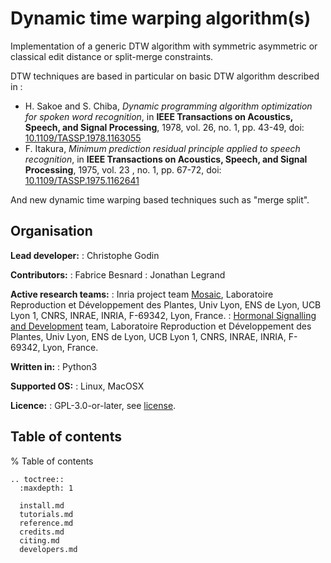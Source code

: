# Dynamic time warping algorithm(s)

Implementation of a generic DTW algorithm with symmetric asymmetric or classical edit distance or split-merge constraints.

DTW techniques are based in particular on basic DTW algorithm described in :

 - H. Sakoe and S. Chiba, *Dynamic programming algorithm optimization for spoken word recognition*, in **IEEE Transactions on Acoustics, Speech, and Signal Processing**, 1978, vol. 26, no. 1, pp. 43-49, doi: [10.1109/TASSP.1978.1163055](https://doi.org/10.1109/TASSP.1978.1163055)
 - F. Itakura, *Minimum prediction residual principle applied to speech recognition*, in **IEEE Transactions on Acoustics, Speech, and Signal Processing**, 1975, vol. 23 , no. 1, pp. 67-72, doi: [10.1109/TASSP.1975.1162641](https://doi.org/10.1109/TASSP.1975.1162641)

And new dynamic time warping based techniques such as "merge split".


## Organisation

**Lead developer:**
: Christophe Godin

**Contributors:**
: Fabrice Besnard
: Jonathan Legrand

**Active research teams:**
: Inria project team [Mosaic](https://team.inria.fr/mosaic/), Laboratoire Reproduction et Développement des Plantes, Univ Lyon, ENS de Lyon, UCB Lyon 1, CNRS, INRAE, INRIA, F-69342, Lyon, France.
: [Hormonal Signalling and Development](https://www.ens-lyon.fr/RDP/?lang=en) team, Laboratoire Reproduction et Développement des Plantes, Univ Lyon, ENS de Lyon, UCB Lyon 1, CNRS, INRAE, INRIA, F-69342, Lyon, France.

**Written in:**
: Python3

**Supported OS:**
: Linux, MacOSX

**Licence:**
: GPL-3.0-or-later, see [license](https://opensource.org/licenses/GPL-3.0).


## Table of contents

% Table of contents
```{eval-rst}
.. toctree::
  :maxdepth: 1

  install.md
  tutorials.md
  reference.md
  credits.md
  citing.md
  developers.md
```
